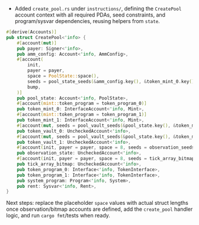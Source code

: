 - Added `create_pool.rs` under `instructions/`, defining the `CreatePool` account context with all required PDAs, seed constraints, and program/sysvar dependencies, reusing helpers from `state`.
```1:78:contract_roadmap/6.implementation/1.anchor_tutorial/fun-uniswap-v3/programs/fun-uniswap-v3/src/instructions/create_pool.rs
#[derive(Accounts)]
pub struct CreatePool<'info> {
    #[account(mut)]
    pub payer: Signer<'info>,
    pub amm_config: Account<'info, AmmConfig>,
    #[account(
        init,
        payer = payer,
        space = PoolState::space(),
        seeds = pool_state_seeds(&amm_config.key(), &token_mint_0.key(), &token_mint_1.key()),
        bump,
    )]
    pub pool_state: Account<'info, PoolState>,
    #[account(mint::token_program = token_program_0)]
    pub token_mint_0: InterfaceAccount<'info, Mint>,
    #[account(mint::token_program = token_program_1)]
    pub token_mint_1: InterfaceAccount<'info, Mint>,
    #[account(mut, seeds = pool_vault_seeds(&pool_state.key(), &token_mint_0.key()), bump)]
    pub token_vault_0: UncheckedAccount<'info>,
    #[account(mut, seeds = pool_vault_seeds(&pool_state.key(), &token_mint_1.key()), bump)]
    pub token_vault_1: UncheckedAccount<'info>,
    #[account(init, payer = payer, space = 8, seeds = observation_seeds(&pool_state.key()), bump)]
    pub observation_state: UncheckedAccount<'info>,
    #[account(init, payer = payer, space = 8, seeds = tick_array_bitmap_seeds(&pool_state.key()), bump)]
    pub tick_array_bitmap: UncheckedAccount<'info>,
    pub token_program_0: Interface<'info, TokenInterface>,
    pub token_program_1: Interface<'info, TokenInterface>,
    pub system_program: Program<'info, System>,
    pub rent: Sysvar<'info, Rent>,
}
```

Next steps: replace the placeholder `space` values with actual struct lengths once observation/bitmap accounts are defined, add the `create_pool` handler logic, and run `cargo fmt`/tests when ready.